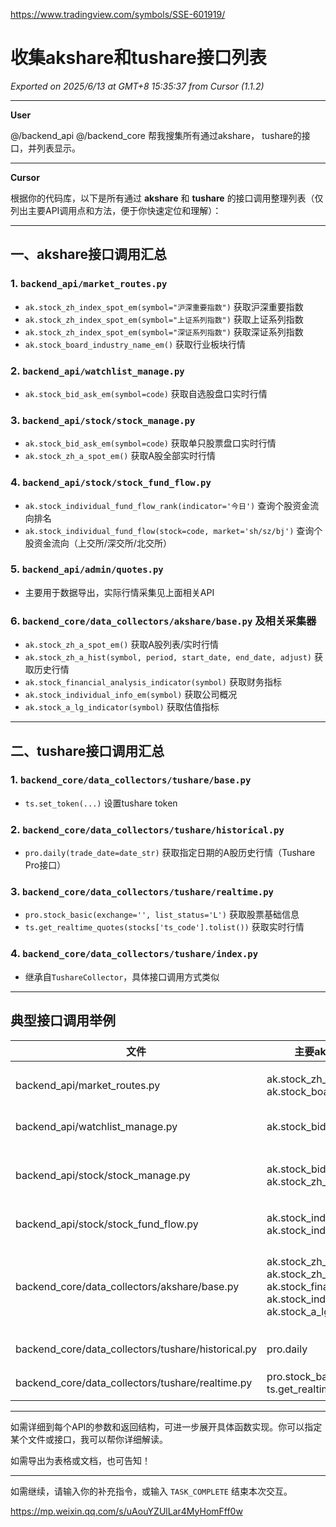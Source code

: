 https://www.tradingview.com/symbols/SSE-601919/

# 收集akshare和tushare接口列表
_Exported on 2025/6/13 at GMT+8 15:35:37 from Cursor (1.1.2)_

---

**User**

@/backend_api @/backend_core 帮我搜集所有通过akshare， tushare的接口，并列表显示。

---

**Cursor**

根据你的代码库，以下是所有通过 **akshare** 和 **tushare** 的接口调用整理列表（仅列出主要API调用点和方法，便于你快速定位和理解）：

---

## 一、akshare接口调用汇总

### 1. `backend_api/market_routes.py`
- `ak.stock_zh_index_spot_em(symbol="沪深重要指数")` 获取沪深重要指数
- `ak.stock_zh_index_spot_em(symbol="上证系列指数")` 获取上证系列指数
- `ak.stock_zh_index_spot_em(symbol="深证系列指数")` 获取深证系列指数
- `ak.stock_board_industry_name_em()` 获取行业板块行情

### 2. `backend_api/watchlist_manage.py`
- `ak.stock_bid_ask_em(symbol=code)` 获取自选股盘口实时行情

### 3. `backend_api/stock/stock_manage.py`
- `ak.stock_bid_ask_em(symbol=code)` 获取单只股票盘口实时行情
- `ak.stock_zh_a_spot_em()` 获取A股全部实时行情

### 4. `backend_api/stock/stock_fund_flow.py`
- `ak.stock_individual_fund_flow_rank(indicator='今日')` 查询个股资金流向排名
- `ak.stock_individual_fund_flow(stock=code, market='sh/sz/bj')` 查询个股资金流向（上交所/深交所/北交所）

### 5. `backend_api/admin/quotes.py`
- 主要用于数据导出，实际行情采集见上面相关API

### 6. `backend_core/data_collectors/akshare/base.py` 及相关采集器
- `ak.stock_zh_a_spot_em()` 获取A股列表/实时行情
- `ak.stock_zh_a_hist(symbol, period, start_date, end_date, adjust)` 获取历史行情
- `ak.stock_financial_analysis_indicator(symbol)` 获取财务指标
- `ak.stock_individual_info_em(symbol)` 获取公司概况
- `ak.stock_a_lg_indicator(symbol)` 获取估值指标

---

## 二、tushare接口调用汇总

### 1. `backend_core/data_collectors/tushare/base.py`
- `ts.set_token(...)` 设置tushare token

### 2. `backend_core/data_collectors/tushare/historical.py`
- `pro.daily(trade_date=date_str)` 获取指定日期的A股历史行情（Tushare Pro接口）

### 3. `backend_core/data_collectors/tushare/realtime.py`
- `pro.stock_basic(exchange='', list_status='L')` 获取股票基础信息
- `ts.get_realtime_quotes(stocks['ts_code'].tolist())` 获取实时行情

### 4. `backend_core/data_collectors/tushare/index.py`
- 继承自`TushareCollector`，具体接口调用方式类似

---

## 典型接口调用举例

| 文件 | 主要akshare/tushare接口 | 说明 |
|------|------------------------|------|
| backend_api/market_routes.py | ak.stock_zh_index_spot_em, ak.stock_board_industry_name_em | 指数、板块行情 |
| backend_api/watchlist_manage.py | ak.stock_bid_ask_em | 自选股盘口 |
| backend_api/stock/stock_manage.py | ak.stock_bid_ask_em, ak.stock_zh_a_spot_em | 批量/单只股票实时行情 |
| backend_api/stock/stock_fund_flow.py | ak.stock_individual_fund_flow_rank, ak.stock_individual_fund_flow | 个股资金流向 |
| backend_core/data_collectors/akshare/base.py | ak.stock_zh_a_spot_em, ak.stock_zh_a_hist, ak.stock_financial_analysis_indicator, ak.stock_individual_info_em, ak.stock_a_lg_indicator | 采集器基类，封装多种akshare接口 |
| backend_core/data_collectors/tushare/historical.py | pro.daily | 历史行情采集 |
| backend_core/data_collectors/tushare/realtime.py | pro.stock_basic, ts.get_realtime_quotes | 实时行情采集 |

---

如需详细到每个API的参数和返回结构，可进一步展开具体函数实现。你可以指定某个文件或接口，我可以帮你详细解读。

如需导出为表格或文档，也可告知！

---

如需继续，请输入你的补充指令，或输入 `TASK_COMPLETE` 结束本次交互。

https://mp.weixin.qq.com/s/uAouYZUlLar4MyHomFff0w

